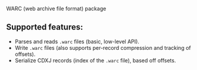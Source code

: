 WARC (web archive file format) package

## Supported features:

- Parses and reads `.warc` files (basic, low-level API).
- Write `.warc` files (also supports per-record compression and tracking of offsets).
- Serialize CDXJ records (index of the `.warc` file), based off offsets.
